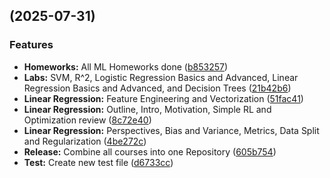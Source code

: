 ##  (2025-07-31)


### Features

* **Homeworks:** All ML Homeworks done ([b853257](https://github.com/KAUST-Academy/KA-Artificial-Intelligence-Courses/commit/b853257c5eb1ad82def3b713b6c54300deea3482))
* **Labs:** SVM, R^2, Logistic Regression Basics and Advanced, Linear Regression Basics and Advanced, and Decision Trees ([21b42b6](https://github.com/KAUST-Academy/KA-Artificial-Intelligence-Courses/commit/21b42b61cf20d391bc64018b4695067fcb37e34c))
* **Linear Regression:** Feature Engineering and Vectorization ([51fac41](https://github.com/KAUST-Academy/KA-Artificial-Intelligence-Courses/commit/51fac41c3fdde08540bfcedbd897c9a137e83ee0))
* **Linear Regression:** Outline, Intro, Motivation, Simple RL and Optimization review ([8c72e40](https://github.com/KAUST-Academy/KA-Artificial-Intelligence-Courses/commit/8c72e40327c0bd2eed7e631cb38de7b02761acee))
* **Linear Regression:** Perspectives, Bias and Variance, Metrics, Data Split and Regularization ([4be272c](https://github.com/KAUST-Academy/KA-Artificial-Intelligence-Courses/commit/4be272c6014b69b51dd5bf90232b5eb3e73961d0))
* **Release:** Combine all courses into one Repository ([605b754](https://github.com/KAUST-Academy/KA-Artificial-Intelligence-Courses/commit/605b7548b76afb4d968c7c488edc8f927c207ed7))
* **Test:** Create new test file ([d6733cc](https://github.com/KAUST-Academy/KA-Artificial-Intelligence-Courses/commit/d6733cc684c7239783440d5e5647144be66d501f))

